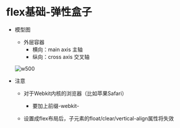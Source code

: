 # flex基础-弹性盒子

- 模型图

    - 外层容器
        - 横向：main axis  主轴
        - 纵向：cross axis 交叉轴

    ![w500](20221116_133756990.png "20221116_133756990")

- 注意
    - 对于Webkit内核的浏览器（比如苹果Safari）
        - 要加上前缀-webkit-

    - 设置成flex布局后，子元素的float/clear/vertical-align属性将失效

